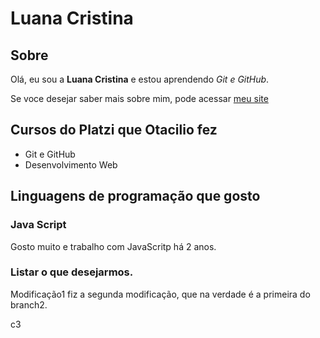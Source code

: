 # Luana Cristina

## Sobre

Olá, eu sou a **Luana Cristina** e estou aprendendo *Git e GitHub*.

Se voce desejar saber mais sobre mim, pode acessar [meu site](www.otaciliomaia.com)

## Cursos do Platzi que Otacilio fez

- Git e GitHub
- Desenvolvimento Web

## Linguagens de programação que gosto 

### Java Script

Gosto muito e trabalho com JavaScritp há 2 anos.

### Listar o que desejarmos.

Modificação1
fiz a segunda modificação, que na verdade é a primeira do branch2.

c3
